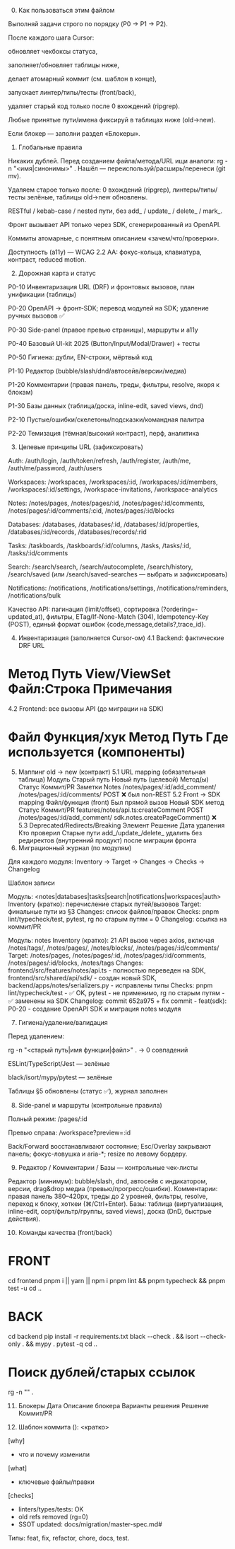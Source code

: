 0) Как пользоваться этим файлом

Выполняй задачи строго по порядку (P0 → P1 → P2).

После каждого шага Cursor:

обновляет чекбоксы статуса,

заполняет/обновляет таблицы ниже,

делает атомарный коммит (см. шаблон в конце),

запускает линтер/типы/тесты (front/back),

удаляет старый код только после 0 вхождений (ripgrep).

Любые принятые пути/имена фиксируй в таблицах ниже (old→new).

Если блокер — заполни раздел «Блокеры».

1) Глобальные правила

Никаких дублей. Перед созданием файла/метода/URL ищи аналоги: rg -n "<имя|синонимы>" .
Нашёл — переиспользуй/расширь/перенеси (git mv).

Удаляем старое только после: 0 вхождений (ripgrep), линтеры/типы/тесты зелёные, таблицы old→new обновлены.

RESTful / kebab-case / nested пути, без add_ / update_ / delete_ / mark_.

Фронт вызывает API только через SDK, сгенерированный из OpenAPI.

Коммиты атомарные, с понятным описанием «зачем/что/проверки».

Доступность (a11y) — WCAG 2.2 AA: фокус-кольца, клавиатура, контраст, reduced motion.

2) Дорожная карта и статус

 P0-10 Инвентаризация URL (DRF) и фронтовых вызовов, план унификации (таблицы)

 P0-20 OpenAPI → фронт-SDK; перевод модулей на SDK; удаление ручных вызовов ✅

 P0-30 Side-panel (правое превью страницы), маршруты и a11y

 P0-40 Базовый UI-kit 2025 (Button/Input/Modal/Drawer) + тесты

 P0-50 Гигиена: дубли, EN-строки, мёртвый код

 P1-10 Редактор (bubble/slash/dnd/автосейв/версии/медиа)

 P1-20 Комментарии (правая панель, треды, фильтры, resolve, якоря к блокам)

 P1-30 Базы данных (таблица/доска, inline-edit, saved views, dnd)

 P2-10 Пустые/ошибки/скелетоны/подсказки/командная палитра

 P2-20 Темизация (тёмная/высокий контраст), перф, аналитика

3) Целевые принципы URL (зафиксировать)

Auth: /auth/login, /auth/token/refresh, /auth/register, /auth/me, /auth/me/password, /auth/users

Workspaces: /workspaces, /workspaces/:id, /workspaces/:id/members, /workspaces/:id/settings, /workspace-invitations, /workspace-analytics

Notes: /notes/pages, /notes/pages/:id, /notes/pages/:id/comments, /notes/pages/:id/comments/:cid, /notes/pages/:id/blocks

Databases: /databases, /databases/:id, /databases/:id/properties, /databases/:id/records, /databases/records/:rid

Tasks: /taskboards, /taskboards/:id/columns, /tasks, /tasks/:id, /tasks/:id/comments

Search: /search/search, /search/autocomplete, /search/history, /search/saved (или /search/saved-searches — выбрать и зафиксировать)

Notifications: /notifications, /notifications/settings, /notifications/reminders, /notifications/bulk

Качество API: пагинация (limit/offset), сортировка (?ordering=-updated_at), фильтры, ETag/If-None-Match (304), Idempotency-Key (POST), единый формат ошибок {code,message,details?,trace_id}.

4) Инвентаризация (заполняется Cursor-ом)
4.1 Backend: фактические DRF URL
#	Метод	Путь	View/ViewSet	Файл:Строка	Примечания
					
4.2 Frontend: все вызовы API (до миграции на SDK)
#	Файл	Функция/хук	Метод	Путь	Где используется (компоненты)
					
5) Маппинг old → new (контракт)
5.1 URL mapping (обязательная таблица)
Модуль	Старый путь	Новый путь (целевой)	Метод(ы)	Статус	Коммит/PR	Заметки
Notes	/notes/pages/:id/add_comment/	/notes/pages/:id/comments/	POST	❌		был non-REST
5.2 Front → SDK mapping
Файл/функция (front)	Был прямой вызов	Новый SDK метод	Статус	Коммит/PR
features/notes/api.ts:createComment	POST /notes/pages/:id/add_comment/	sdk.notes.createPageComment()	❌	
5.3 Deprecated/Redirects/Breaking
Элемент	Решение	Дата удаления	Кто проверил
Старые пути add_/update_/delete_	удалить без редиректов (внутренний продукт)	после миграции фронта	
6) Миграционный журнал (по модулям)

Для каждого модуля: Inventory → Target → Changes → Checks → Changelog

Шаблон записи

Модуль: <notes|databases|tasks|search|notifications|workspaces|auth>
Inventory (кратко): перечисление старых путей/вызовов
Target: финальные пути из §3
Changes: список файлов/правок
Checks: pnpm lint/typecheck/test, pytest, rg по старым путям = 0
Changelog: ссылка на коммит/PR

Модуль: notes
Inventory (кратко): 21 API вызов через axios, включая /notes/tags/, /notes/pages/, /notes/blocks/, /notes/pages/:id/comments/
Target: /notes/pages, /notes/pages/:id, /notes/pages/:id/comments, /notes/pages/:id/blocks, /notes/tags
Changes: frontend/src/features/notes/api.ts - полностью переведен на SDK, frontend/src/shared/api/sdk/ - создан новый SDK, backend/apps/notes/serializers.py - исправлены типы
Checks: pnpm lint/typecheck/test - ✅ OK, pytest - не применимо, rg по старым путям - ✅ заменены на SDK
Changelog: commit 652a975 + fix commit - feat(sdk): P0-20 - создание OpenAPI SDK и миграция notes модуля

7) Гигиена/удаление/валидация

Перед удалением:

rg -n "<старый путь|имя функции|файл>" . → 0 совпадений

ESLint/TypeScript/Jest — зелёные

black/isort/mypy/pytest — зелёные

Таблицы §5 обновлены (статус ✅), журнал заполнен

8) Side-panel и маршруты (контрольные правила)

Полный режим: /pages/:id

Превью справа: /workspace?preview=:id

Back/Forward восстанавливают состояние; Esc/Overlay закрывают панель; фокус-ловушка и aria-*; resize по левому бордеру.

9) Редактор / Комментарии / Базы — контрольные чек-листы

Редактор (минимум): bubble/slash, dnd, автосейв с индикатором, версии, drag&drop медиа (превью/прогресс/ошибки).
Комментарии: правая панель 380–420px, треды до 2 уровней, фильтры, resolve, переход к блоку, хоткеи (⌘/Ctrl+Enter).
Базы: таблица (виртуализация, inline-edit, сорт/фильтр/группы, saved views), доска (DnD, быстрые действия).

10) Команды качества (front/back)
# FRONT
cd frontend
pnpm i || yarn || npm i
pnpm lint && pnpm typecheck && pnpm test -u
cd ..

# BACK
cd backend
pip install -r requirements.txt
black --check . && isort --check-only . && mypy .
pytest -q
cd ..

# Поиск дублей/старых ссылок
rg -n "<pattern>" .

11) Блокеры
Дата	Описание блокера	Варианты решения	Решение	Коммит/PR
				
12) Шаблон коммита
<type>(<area>): <кратко>

[why]
- что и почему изменили

[what]
- ключевые файлы/правки

[checks]
- linters/types/tests: OK
- old refs removed (rg=0)
- SSOT updated: docs/migration/master-spec.md#<anchor>


Типы: feat, fix, refactor, chore, docs, test.